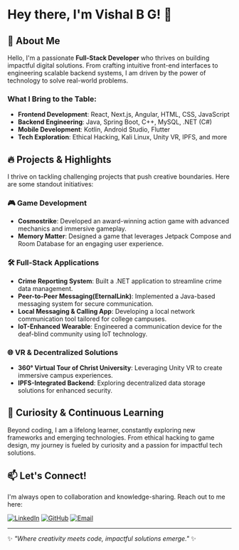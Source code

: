 # Hey there, I'm Vishal B G! 👋

## 🚀 About Me

Hello, I'm a passionate **Full-Stack Developer** who thrives on building impactful digital solutions. From crafting intuitive front-end interfaces to engineering scalable backend systems, I am driven by the power of technology to solve real-world problems.

### What I Bring to the Table:

* **Frontend Development**: React, Next.js, Angular, HTML, CSS, JavaScript
* **Backend Engineering**: Java, Spring Boot, C++, MySQL, .NET (C#)
* **Mobile Development**: Kotlin, Android Studio, Flutter
* **Tech Exploration**: Ethical Hacking, Kali Linux, Unity VR, IPFS, and more

## 🔥 Projects & Highlights

I thrive on tackling challenging projects that push creative boundaries. Here are some standout initiatives:

### 🎮 Game Development

* **Cosmostrike**: Developed an award-winning action game with advanced mechanics and immersive gameplay.
* **Memory Matter**: Designed a game that leverages Jetpack Compose and Room Database for an engaging user experience.

### 🛠️ Full-Stack Applications

* **Crime Reporting System**: Built a .NET application to streamline crime data management.
* **Peer-to-Peer Messaging(EternalLink)**: Implemented a Java-based messaging system for secure communication.
* **Local Messaging & Calling App**: Developing a local network communication tool tailored for college campuses.
* **IoT-Enhanced Wearable**: Engineered a communication device for the deaf-blind community using IoT technology.

### 🌐 VR & Decentralized Solutions

* **360° Virtual Tour of Christ University**: Leveraging Unity VR to create immersive campus experiences.
* **IPFS-Integrated Backend**: Exploring decentralized data storage solutions for enhanced security.

## 🎨 Curiosity & Continuous Learning

Beyond coding, I am a lifelong learner, constantly exploring new frameworks and emerging technologies. From ethical hacking to game design, my journey is fueled by curiosity and a passion for impactful tech solutions.

## 📫 Let's Connect!

I'm always open to collaboration and knowledge-sharing. Reach out to me here:

[![LinkedIn](https://img.shields.io/badge/LinkedIn-0077B5?style=for-the-badge\&logo=linkedin\&logoColor=white)](https://www.linkedin.com/in/vishalbg/) [![GitHub](https://img.shields.io/badge/GitHub-181717?style=for-the-badge\&logo=github\&logoColor=white)](https://github.com/VishalBG) [![Email](https://img.shields.io/badge/Email-vishalbg02@gmail.com-red?style=for-the-badge\&logo=gmail)](mailto:vishalbg02@gmail.com)

---

✨ *"Where creativity meets code, impactful solutions emerge."* ✨

